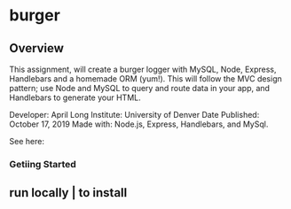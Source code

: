 # burger

## Overview
This assignment, will create a burger logger with MySQL, Node, Express, Handlebars and a homemade ORM (yum!). This will follow the MVC design pattern; use Node and MySQL to query and route data in your app, and Handlebars to generate your HTML.

Developer: April Long
Institute: University of Denver
Date Published: October 17, 2019
Made with: Node.js, Express, Handlebars, and MySql.

See here:

### Getiing Started

run locally | to install
------------------------
